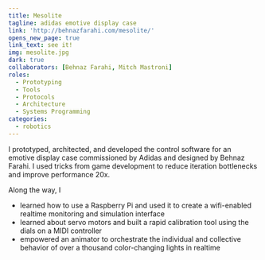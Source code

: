 ```yaml
---
title: Mesolite
tagline: adidas emotive display case
link: 'http://behnazfarahi.com/mesolite/'
opens_new_page: true
link_text: see it!
img: mesolite.jpg
dark: true
collaborators: [Behnaz Farahi, Mitch Mastroni]
roles:
  - Prototyping
  - Tools
  - Protocols
  - Architecture
  - Systems Programming
categories:
  - robotics
---
```


I prototyped, architected, and developed the control software for an emotive display case commissioned by Adidas and designed by Behnaz Farahi. I used tricks from game development to reduce iteration bottlenecks and improve performance 20x.

Along the way, I

- learned how to use a Raspberry Pi and used it to create a wifi-enabled realtime monitoring and simulation interface
- learned about servo motors and built a rapid calibration tool using the dials on a MIDI controller
- empowered an animator to orchestrate the individual and collective behavior of over a thousand color-changing lights in realtime